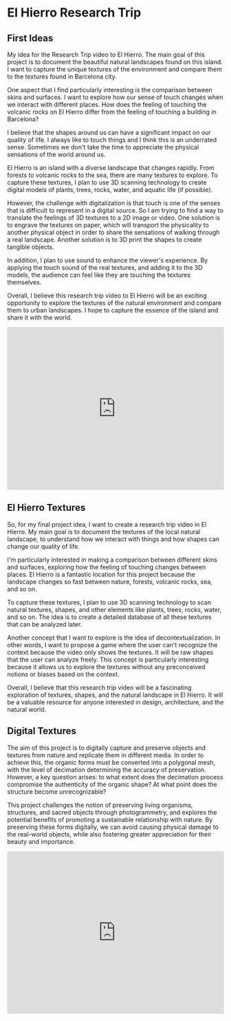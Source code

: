 # El Hierro Research Trip

## First Ideas

My idea for the Research Trip video to El Hierro. The main goal of this project is to document the beautiful natural landscapes found on this island. I want to capture the unique textures of the environment and compare them to the textures found in Barcelona city.

One aspect that I find particularly interesting is the comparison between skins and surfaces. I want to explore how our sense of touch changes when we interact with different places. How does the feeling of touching the volcanic rocks on El Hierro differ from the feeling of touching a building in Barcelona?

I believe that the shapes around us can have a significant impact on our quality of life. I always like to touch things and I think this is an underrated sense. Sometimes we don't take the time to appreciate the physical sensations of the world around us.

El Hierro is an island with a diverse landscape that changes rapidly. From forests to volcanic rocks to the sea, there are many textures to explore. To capture these textures, I plan to use 3D scanning technology to create digital models of plants, trees, rocks, water, and aquatic life (if possible).

However, the challenge with digitalization is that touch is one of the senses that is difficult to represent in a digital source. So I am trying to find a way to translate the feelings of 3D textures to a 2D image or video. One solution is to engrave the textures on paper, which will transport the physicality to another physical object in order to share the sensations of walking through a real landscape. Another solution is to 3D print the shapes to create tangible objects.

In addition, I plan to use sound to enhance the viewer's experience. By applying the touch sound of the real textures, and adding it to the 3D models, the audience can feel like they are touching the textures themselves.

Overall, I believe this research trip video to El Hierro will be an exciting opportunity to explore the textures of the natural environment and compare them to urban landscapes. I hope to capture the essence of the island and share it with the world.

<div style="padding:75% 0 0 0;position:relative;"><iframe src="https://player.vimeo.com/video/818474545?h=2e2110b82e&amp;badge=0&amp;autopause=0&amp;player_id=0&amp;app_id=58479" frameborder="0" allow="autoplay; fullscreen; picture-in-picture" allowfullscreen style="position:absolute;top:0;left:0;width:100%;height:100%;" title="MarcPares_memory"></iframe></div><script src="https://player.vimeo.com/api/player.js"></script>


## El Hierro Textures

So, for my final project idea, I want to create a research trip video in El Hierro. My main goal is to document the textures of the local natural landscape, to understand how we interact with things and how shapes can change our quality of life.

I'm particularly interested in making a comparison between different skins and surfaces, exploring how the feeling of touching changes between places. El Hierro is a fantastic location for this project because the landscape changes so fast between nature, forests, volcanic rocks, sea, and so on.

To capture these textures, I plan to use 3D scanning technology to scan natural textures, shapes, and other elements like plants, trees, rocks, water, and so on. The idea is to create a detailed database of all these textures that can be analyzed later.

Another concept that I want to explore is the idea of decontextualization. In other words, I want to propose a game where the user can't recognize the context because the video only shows the textures. It will be raw shapes that the user can analyze freely. This concept is particularly interesting because it allows us to explore the textures without any preconceived notions or biases based on the context.

Overall, I believe that this research trip video will be a fascinating exploration of textures, shapes, and the natural landscape in El Hierro. It will be a valuable resource for anyone interested in design, architecture, and the natural world.

## Digital Textures

The aim of this project is to digitally capture and preserve objects and textures from nature and replicate them in different media. In order to achieve this, the organic forms must be converted into a polygonal mesh, with the level of decimation determining the accuracy of preservation. However, a key question arises: to what extent does the decimation process compromise the authenticity of the organic shape? At what point does the structure become unrecognizable?

This project challenges the notion of preserving living organisms, structures, and sacred objects through photogrammetry, and explores the potential benefits of promoting a sustainable relationship with nature. By preserving these forms digitally, we can avoid causing physical damage to the real-world objects, while also fostering greater appreciation for their beauty and importance.

<div style="padding:75% 0 0 0;position:relative;"><iframe src="https://player.vimeo.com/video/818474545?h=2e2110b82e&amp;badge=0&amp;autopause=0&amp;player_id=0&amp;app_id=58479" frameborder="0" allow="autoplay; fullscreen; picture-in-picture" allowfullscreen style="position:absolute;top:0;left:0;width:100%;height:100%;" title="MarcPares_memory"></iframe></div><script src="https://player.vimeo.com/api/player.js"></script>
